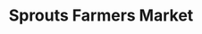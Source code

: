 ---
title: "Sprouts Farmers Market"
url: /san-diego/sprouts-farmers-market-genesee-avenue/
shop: Supermarkt
---
